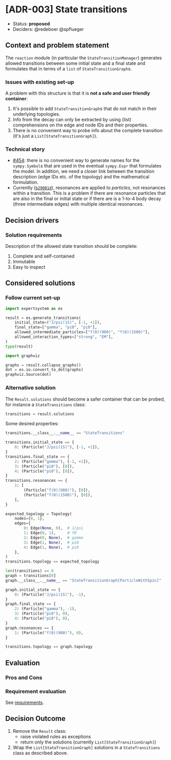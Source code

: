 # [ADR-003] State transitions

- Status: **proposed**
- Deciders: @redeboer @spflueger

## Context and problem statement

The `reaction` module (in particular the `StateTransitionManager`) generates
allowed transitions between some initial state and a final state and formulates
that in terms of a `list` of `StateTransitionGraph`s.

### Issues with existing set-up

A problem with this structure is that it is **not a safe and user friendly
container**:

1. It's possible to add `StateTransitionGraph`s that do not match in their
   underlying topologies.
2. Info from the decay can only be extracted by using (list) comprehensions on
   the edge and node IDs and their properties.
3. There is no convenient way to probe info about the complete transition (it's
   just a `List[StateTransitionGraph]`).

### Technical story

- [#454](https://github.com/ComPWA/expertsystem/pull/454): there is no
  convenient way to generate names for the `sympy.Symbol`s that are used in the
  eventual `sympy.Expr` that formulates the model. In addition, we need a
  closer link between the transition description (edge IDs etc. of the
  topology) and the mathematical formulation.
- Currently ([`b29081d`](https://github.com/ComPWA/expertsystem/tree/b29081d)),
  resonances are applied to _particles_, not resonances within a transition.
  This is a problem if there are resonance particles that are also in the final
  or initial state or if there are is a 1-to-4 body decay (three intermediate
  edges) with multiple identical resonances.

## Decision drivers

### Solution requirements

Description of the allowed state transition should be complete:

1. Complete and self-contained
2. Immutable
3. Easy to inspect

## Considered solutions

### Follow current set-up

```python
import expertsystem as es

result = es.generate_transitions(
    initial_state=("J/psi(1S)", [-1, +1]),
    final_state=["gamma", "pi0", "pi0"],
    allowed_intermediate_particles=["f(0)(980)", "f(0)(1500)"],
    allowed_interaction_types=["strong", "EM"],
)
type(result)
```

```python
import graphviz

graphs = result.collapse_graphs()
dot = es.io.convert_to_dot(graphs)
graphviz.Source(dot)
```

### Alternative solution

The `Result.solutions` should become a safer container that can be probed, for
instance a `StateTransitions` class:

```python
transitions = result.solutions
```

Some desired properties:

```python
transitions.__class__.__name__ == "StateTransitions"
```

```python
transitions.initial_state == {
    0: (Particle("J/psi(1S)"), [-1, +1]),
}
transitions.final_state == {
    2: (Particle("gamma"), [-1, +1]),
    3: (Particle("pi0"), [0]),
    4: (Particle("pi0"), [0]),
}
transitions.resonances == {
    1: [
        (Particle("f(0)(980)"), [0]),
        (Particle("f(0)(1500)"), [0]),
    ],
}
```

```python
expected_topology = Topology(
    nodes={0, 1},
    edges={
        0: Edge(None, 0),  # J/psi
        1: Edge(0, 1),     # f0
        2: Edge(0, None),  # gamma
        3: Edge(1, None),  # pi0
        4: Edge(1, None),  # pi0
    },
)
transitions.topology == expected_topology
```

```python
len(transitions) == 8
graph = transitions[0]
graph.__class__.__name__ == "StateTransitionGraph[ParticleWithSpin]"

graph.initial_state == {
    0: (Particle("J/psi(1S)"), -1),
}
graph.final_state == {
    2: (Particle("gamma"), -1),
    3: (Particle("pi0"), 0),
    4: (Particle("pi0"), 0),
}
graph.resonances == {
    1: (Particle("f(0)(980)"), 0),
}

transitions.topology == graph.topology
```

## Evaluation

### Pros and Cons

<!--
List some advantages and disadvantages of each of the implementations, possibly
with links (using e.g. {ref} or {doc}) to the proposed solutions.

#### Option 1

- **Positive**:
  1.
  2.
- **Negative**:
  1.
  2.

#### Option 2

- **Positive**:
  1.
  2.
- **Negative**:
  1.
  2.
-->

### Requirement evaluation

See [requirements](#solution-requirements).

<!--
|          | 1   | 2   | 3   | ... |
| -------- | --- | --- | --- | --- |
| Option 1 |     |     |     |     |
| Option 2 |     |     |     |     |
| ...      |     |     |     |     |
-->

## Decision Outcome

1. Remove the `Result` class:
   - raise violated rules as exceptions
   - return only the solutions (currently `List[StateTransitionGraph]`)
2. Wrap the `List[StateTransitionGraph]` solutions in a `StateTransitions`
   class as described above.
